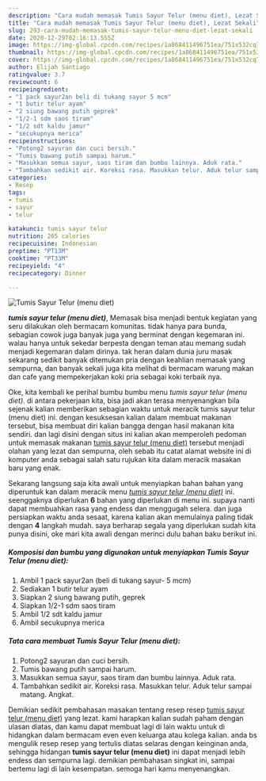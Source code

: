 ```yaml
---
description: "Cara mudah memasak Tumis Sayur Telur (menu diet), Lezat Sekali"
title: "Cara mudah memasak Tumis Sayur Telur (menu diet), Lezat Sekali"
slug: 293-cara-mudah-memasak-tumis-sayur-telur-menu-diet-lezat-sekali
date: 2020-12-29T02:16:13.555Z
image: https://img-global.cpcdn.com/recipes/1a868411496751ea/751x532cq70/tumis-sayur-telur-menu-diet-foto-resep-utama.jpg
thumbnail: https://img-global.cpcdn.com/recipes/1a868411496751ea/751x532cq70/tumis-sayur-telur-menu-diet-foto-resep-utama.jpg
cover: https://img-global.cpcdn.com/recipes/1a868411496751ea/751x532cq70/tumis-sayur-telur-menu-diet-foto-resep-utama.jpg
author: Elijah Santiago
ratingvalue: 3.7
reviewcount: 6
recipeingredient:
- "1 pack sayur2an beli di tukang sayur 5 mcm"
- "1 butir telur ayam"
- "2 siung bawang putih geprek"
- "1/2-1 sdm saos tiram"
- "1/2 sdt kaldu jamur"
- "secukupnya merica"
recipeinstructions:
- "Potong2 sayuran dan cuci bersih."
- "Tumis bawang putih sampai harum."
- "Masukkan semua sayur, saos tiram dan bumbu lainnya. Aduk rata."
- "Tambahkan sedikit air. Koreksi rasa. Masukkan telur. Aduk telur sampai matang. Angkat."
categories:
- Resep
tags:
- tumis
- sayur
- telur

katakunci: tumis sayur telur 
nutrition: 265 calories
recipecuisine: Indonesian
preptime: "PT13M"
cooktime: "PT33M"
recipeyield: "4"
recipecategory: Dinner

---
```



![Tumis Sayur Telur (menu diet)](https://img-global.cpcdn.com/recipes/1a868411496751ea/751x532cq70/tumis-sayur-telur-menu-diet-foto-resep-utama.jpg)

<b><i>tumis sayur telur (menu diet)</i></b>, Memasak bisa menjadi bentuk kegiatan yang seru dilakukan oleh bermacam komunitas. tidak hanya para bunda, sebagian cowok juga banyak juga yang berminat dengan kegemaran ini. walau hanya untuk sekedar berpesta dengan teman atau memang sudah menjadi kegemaran dalam dirinya. tak heran dalam dunia juru masak sekarang sedikit banyak ditemukan pria dengan keahlian memasak yang sempurna, dan banyak sekali juga kita melihat di bermacam warung makan dan cafe yang mempekerjakan koki pria sebagai koki terbaik nya.

Oke, kita kembali ke perihal bumbu bumbu menu <i>tumis sayur telur (menu diet)</i>. di antara pekerjaan kita, bisa jadi akan terasa menyenangkan bila sejenak kalian memberikan sebagian waktu untuk meracik tumis sayur telur (menu diet) ini. dengan kesuksesan kalian dalam membuat makanan tersebut, bisa membuat diri kalian bangga dengan hasil makanan kita sendiri. dan lagi disini dengan situs ini kalian akan memperoleh pedoman untuk memasak makanan <u>tumis sayur telur (menu diet)</u> tersebut menjadi olahan yang lezat dan sempurna, oleh sebab itu catat alamat website ini di komputer anda sebagai salah satu rujukan kita dalam meracik masakan baru yang enak.




Sekarang langsung saja kita awali untuk menyiapkan bahan bahan yang diperuntuk kan dalam meracik menu <u><i>tumis sayur telur (menu diet)</i></u> ini. seenggaknya diperlukan <b>6</b> bahan yang diperlukan di menu ini. supaya nanti dapat membuahkan rasa yang endess dan menggugah selera. dan juga persiapkan waktu anda sesaat, karena kalian akan memulainya paling tidak dengan <b>4</b> langkah mudah. saya berharap segala yang diperlukan sudah kita punya disini, oke mari kita awali dengan merinci dulu bahan baku berikut ini.

<!--inarticleads1-->

##### Komposisi dan bumbu yang digunakan untuk menyiapkan Tumis Sayur Telur (menu diet):

1. Ambil 1 pack sayur2an (beli di tukang sayur- 5 mcm)
1. Sediakan 1 butir telur ayam
1. Siapkan 2 siung bawang putih, geprek
1. Siapkan 1/2-1 sdm saos tiram
1. Ambil 1/2 sdt kaldu jamur
1. Ambil secukupnya merica




<!--inarticleads2-->

##### Tata cara membuat Tumis Sayur Telur (menu diet):

1. Potong2 sayuran dan cuci bersih.
1. Tumis bawang putih sampai harum.
1. Masukkan semua sayur, saos tiram dan bumbu lainnya. Aduk rata.
1. Tambahkan sedikit air. Koreksi rasa. Masukkan telur. Aduk telur sampai matang. Angkat.




Demikian sedikit pembahasan masakan tentang resep resep <u>tumis sayur telur (menu diet)</u> yang lezat. kami harapkan kalian sudah paham dengan ulasan diatas, dan kamu dapat membuat lagi di lain waktu untuk di hidangkan dalam bermacam even even keluarga atau kolega kalian. anda bs mengulik resep resep yang tertulis diatas selaras dengan keinginan anda, sehingga hidangan <b>tumis sayur telur (menu diet)</b> ini dapat menjadi lebih endess dan sempurna lagi. demikian pembahasan singkat ini, sampai bertemu lagi di lain kesempatan. semoga hari kamu menyenangkan.
